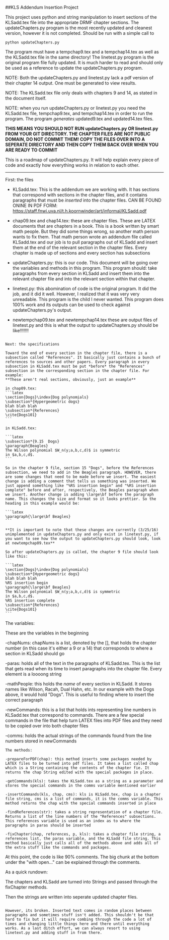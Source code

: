 ##KLS Addendum Insertion Project

This project uses python and string manipulation to insert sections of the KLSadd.tex file into the appropriate DRMF chapter sections. The updateChapters.py program is the most recently updated and cleanest version, however it is not completed. Should be run with a simple call to 
```
python updateChapters.py
```
The program must have a tempchap9.tex and a tempchap14.tex as well as the KLSadd.tex file in the same directory!
The linetest.py program is the original program file fully updated. It is much harder to read and should only be used as a reference to update the updateChapters.py program. 

NOTE: Both the updateChapters.py and linetest.py lack a pdf version of their chapter 14 output. One must be generated to view results. 

NOTE: The KLSadd.tex file only deals with chapters 9 and 14, as stated in the document itself.

NOTE: when you run updateChapters.py or linetest.py you need the KLSadd.tex file, tempchap9.tex, and tempchap14.tex in order to run the program. The program *generates* updated9.tex and updated14.tex files. 

**THIS MEANS YOU SHOULD NOT RUN updateChapters.py OR linetest.py FROM YOUR GIT DIRECTORY. THE CHAPTER FILES ARE NOT PUBLIC DOMAIN, DO NOT COMMIT THEM! COPY THE FILES OVER INTO A SEPERATE DIRECTORY AND THEN COPY THEM BACK OVER WHEN YOU ARE READY TO COMMIT** 

This is a roadmap of updateChapters.py. It will help explain every piece of code and exactly how everything works in relation to each other.


_______________________________________________________________________________


First: the files

 - KLSadd.tex: This is the addendum we are working with. It has sections that correspond with sections in the chapter files, and it contains paragraphs that must be *inserted* into the chapter files. CAN BE FOUND ONINE IN PDF FORM: https://staff.fnwi.uva.nl/t.h.koornwinder/art/informal/KLSadd.pdf

 - chap09.tex and chap14.tex: these are chapter files. These are LATEX documents that are chapters in a book. This is a book written by smart math people. But they did some things wrong, so another math person wants to fix them. That math person wrote an addendum file called KLSadd.tex and our job is to pull paragraphs out of KLSadd and insert them at the end of the relevant section in the chapter files. Every chapter is made up of sections and every section has subsections

 - updateChapters.py: this is our code. This document will be going over the variables and methods in this program. This program should: take paragraphs from every section in KLSadd and insert them into the relevant chapter file and into the relevant section within that chapter.

 - linetest.py: this abomination of code is the original program. It did the job, and it did it well. However, I realized that it was very very unreadable. This program is the child I never wanted. This program does 100% work and its outputs can be used to check against updateChapters.py's output.

 - newtempchap09.tex and newtempchap14.tex these are output files of linetest.py and this is what the output to updateChapters.py should be like!!!!!!!
~~~~~~~~~~~~~~~~~~~~~~~~~~~~~~~~~~~~~~~~~~~~~~~~~~~~~~~~~~~~~~~~~~~~~~~~~~~~~~~~~~~~~~~~~~

Next: the specifications

Toward the end of every section in the chapter file, there is a subsection called "References". It basically just contains a bunch of references to sources and other papers. Every paragraph in every subsection in KLSadd.tex must be put *before* the "References" subsection in the corresponding section in the chapter file. For example:
**These aren't real sections, obviously, just an example**

in chap09.tex:
```latex
\section{Dogs}\index{Dog polynomials}
\subsection*{Hypergeometric dogs}
blah blah blah
\subsection*{References}
\cite{Dogs101}
```

in KLSadd.tex:

```latex
\subsection*{9.15  Dogs}
\paragraph{Beagles}
The Wilson polynomial $W_n(y;a,b,c,d)$ is symmetric
in $a,b,c,d$.
```

So in the chapter 9 file, section 15 "Dogs", before the References subsection, we need to add in the Beagles paragraph. HOWEVER, there are some changes that need to be made before we insert. The easiest change is adding a comment that tells us something was inserted. We just append something like "%RS insertion begin" and "%RS insertion complete" before and after, respectively, the Beagles paragraph when we insert. Another change is adding \large\bf before the paragraph name. This changes the size and format so it looks prettier. So the heading in this example would be:

```latex
\paragraph{\large\bf Beagles}
```

**It is important to note that these changes are currently (3/25/16) unimplemented in updateChapters.py and only exist in linetest.py, if you want to see how the output to updateChapters.py should look, look at newtempchap09.tex**

So after updateChapters.py is called, the chapter 9 file should look like this:

```latex
\section{Dogs}\index{Dog polynomials}
\subsection*{Hypergeometric dogs}
blah blah blah
%RS insertion begin
\paragraph{\large\bf Beagles}
The Wilson polynomial $W_n(y;a,b,c,d)$ is symmetric
in $a,b,c,d$.
%RS insertion complete
\subsection*{References}
\cite{Dogs101}
```

~~~~~~~~~~~~~~~~~~~~~~~~~~~~~~~~~~~~~~~~~~~~~~~~~~~~~~~~~~~~~~~~~~~~~~~~~~~~~~~~~~~~~~~~~~
The variables:

These are the variables in the beginning

-chapNums: chapNums is a list, denoted by the [], that holds the chapter number (in this case it's either a 9 or a 14) that corresponds to where a section in KLSadd should go

-paras: holds all of the text in the paragraphs of KLSadd.tex. This is the list that gets read when its time to insert paragraphs into the chapter file. Every element is a loooong string

-mathPeople: this holds the *name* of every section in KLSadd. It stores names like Wilson, Racah, Dual Hahn, etc. In our example with the Dogs above, it would hold "Dogs". This is useful to finding where to insert the correct paragraph

-newCommands: this is a list that holds ints representing line numbers in KLSadd.tex that correspond to commands. There are a few special commands in the file that help turn LATEX files into PDF files and they need to be copied over into both chapter files

-comms: holds the actual strings of the commands found from the line numbers stored in newCommands

~~~~~~~~~~~~~~~~~~~~~~~~~~~~~~~~~~~~~~~~~~~~~~~~~~~~~~~~~~~~~~~~~~~~~~~~~~~~~~~~~~~~~~~~~~~~~
The methods:

-prepareForPDF(chap): this method inserts some packages needed by LATEX files to be turned into pdf files. It takes a list called chap which is a String containing the contents of the chapter fie. It returns the chap String edited with the special packages in place.

-getCommands(kls): takes the KLSadd.tex as a string as a parameter and stores the special commands in the comms variable mentioned earlier

-insertCommands(kls, chap, cms): kls is KLSadd.tex, chap is a chapter file string, cms is a list of commands, it is the comms variable. This method returns the chap with the special commands inserted in place

-findReferences(str): takes a string representation of a chapter file. Returns a list of the line numbers of the "References" subsections. This references variable is used as an index as to where the paragraphs in paras should be inserted

-fixChapter(chap, references, p, kls): takes a chapter file string, a references list, the paras variable, and the KLSadd file string. This method basically just calls all of the methods above and adds all of the extra stuff like the commands and packages.
~~~~~~~~~~~~~~~~~~~~~~~~~~~~~~~~~~~~~~~~~~~~~~~~~~~~~~~~~~~~~~~~~~~~~~~~~~~~~~~~~~~~~~~~~~~~~

At this point, the code is like 90% comments. The big chunk at the bottom under the "with open..." can be explained through the comments.

As a quick rundown:

The chapters and KLSadd are turned into Strings and passed through the fixChapter methods.

Then the strings are written into seperate updated chapter files.

~~~~~~~~~~~~~~~~~~~~~~~~~~~~~~~~~~~~~~~~~~~~~~~~~~~~~~~~~~~~~~~~~~~~~~~~~~~~~~~~~~~~~~~~~~~~~

However, its broken. Inserted text comes in random places between paragraphs and sometimes stuff isn't added. This shouldn't be that hard to fix but it will require combing through the code a lot of times and changing little things here and there until everything works. As a last ditch effort, we can always resort to using linetext.py and adding stuff in from there.



